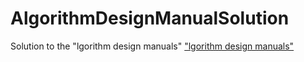 # AlgorithmDesignManualSolution
Solution to the "lgorithm design manuals"
["lgorithm design manuals"](https://www.amazon.in/Algorithm-Design-Manual-Steven-Skiena/dp/8184898657?tag=googinhydr18418-21)
